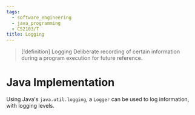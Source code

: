 ```yaml
---
tags:
  - software_engineering
  - java_programming
  - CS2103/T
title: Logging
---
```

> [!definition] Logging
> Deliberate recording of certain information during a program execution for future reference.

# Java Implementation
Using Java's `java.util.logging`, a `Logger` can be used to log information, with logging levels.